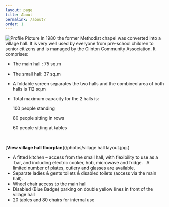 ```yaml
---
layout: page
title: About
permalink: /about/
order: 1
---
```


<img src="{{ site.baseurl }}/photos/villagehall.jpg" title="Profile Picture" class="profile">
In 1980 the former Methodist chapel was converted into a village hall. It is very well used by everyone from pre-school children to senior citizens and is managed by the Glinton Community Association. 
It comprises:

* The main hall : 75 sq.m
* The small hall: 37 sq.m

* A foldable screen separates the two halls and the combined area of both halls is 112 sq.m

* Total maximum capacity for the 2 halls is:

	100  people standing

	80   people sitting in rows 
	
	60   people sitting at tables
			  


  

[**View village hall floorplan**](/photos/village hall layout.jpg.)


* A fitted kitchen – access from the small hall, with flexibility to use as a  bar, and including electric cooker, hob, microwave and fridge.   A limited number of plates, cutlery and glasses are available.
* Separate ladies & gents toilets & disabled toilets (access via the main hall).
* Wheel chair access to the main hall 
* Disabled (Blue Badge) parking on double yellow lines in front of the village hall
* 20  tables and 80  chairs for internal use



[centrarium]: https://github.com/bencentra/centrarium
[bencentra]: http://bencentra.com
[jekyll]: https://github.com/jekyll/jekyll
